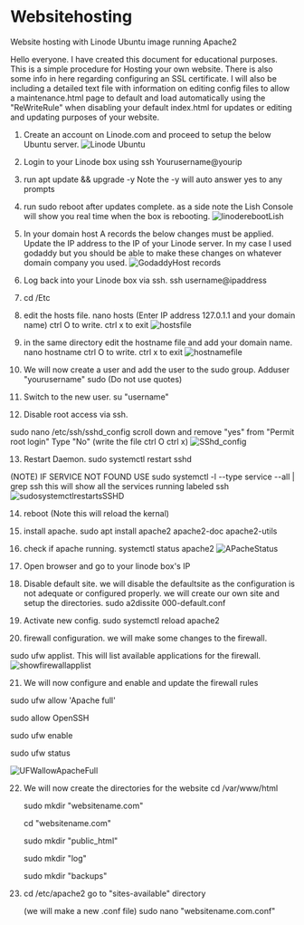# Websitehosting
Website hosting with Linode Ubuntu image running Apache2

Hello everyone. I have created this document for educational purposes. This is a simple procedure for
Hosting your own website. There is also some info in here regarding configuring an SSL certificate. 
I will also be including a detailed text file with information on editing config files to allow a 
maintenance.html page to default and load automatically using the "ReWriteRule" when disabling your default index.html
for updates or editing and updating purposes of your website.

1. Create an account on Linode.com and proceed to setup the below Ubuntu server.
![Linode Ubuntu](https://github.com/user-attachments/assets/af481ade-2210-4825-b774-406ff41e7046)

2. Login to your Linode box using ssh Yourusername@yourip

3. run apt update && upgrade -y
Note the -y will auto answer yes to any prompts

4. run sudo reboot after updates complete.
  as a side note the Lish Console will show you real time when the box is rebooting.
![linoderebootLish](https://github.com/user-attachments/assets/3b9983e9-afd9-4f65-8ba8-6d6666357eaa)

5. In your domain host A records the below changes must be applied. Update the IP address to the IP of your Linode server.
In my case I used godaddy but you should be able to make these changes on whatever domain company you used.
![GodaddyHost records](https://github.com/user-attachments/assets/b402ef49-0256-4626-b8ce-268554e7f633)

6. Log back into your Linode box via ssh.  ssh username@ipaddress

7. cd /Etc

8. edit the hosts file.  nano hosts  (Enter IP address 127.0.1.1 and your domain name) ctrl O to write. ctrl x to exit
![hostsfile](https://github.com/user-attachments/assets/f3a68670-3ee8-400b-8010-cc3c256c7e5f)

9. in the same directory edit the hostname file and add your domain name. nano hostname ctrl O to write. ctrl x to exit
![hostnamefile](https://github.com/user-attachments/assets/d2eff3c9-dd6d-46f5-8a3a-285e369fdeb8)

10. We will now create a user and add the user to the sudo group. Adduser "yourusername" sudo (Do not use quotes)

11. Switch to the new user. su "username"

12. Disable root access via ssh.

sudo nano /etc/ssh/sshd_config
scroll down and remove "yes" from "Permit root login" Type "No"  (write the file ctrl O ctrl x)
![SShd_config](https://github.com/user-attachments/assets/4ad0f460-8d6d-40e2-b7b2-6f0a3f05f979)

13. Restart Daemon. sudo systemctl restart sshd

(NOTE)  IF SERVICE NOT FOUND USE sudo systemctl -l --type service --all | grep ssh
this will show all the services running labeled ssh
![sudosystemctlrestartsSSHD](https://github.com/user-attachments/assets/ccda5621-f19b-4a92-b85d-3fbe71697d0a)

14. reboot (Note this will reload the kernal)

15. install apache. sudo apt install apache2 apache2-doc apache2-utils

16. check if apache running.  systemctl status apache2
![APacheStatus](https://github.com/user-attachments/assets/6195ccf0-a0d7-4b8f-a636-4ea0f3860e78)

17. Open browser and go to your linode box's IP

18. Disable default site. we will disable the defaultsite as the configuration is not adequate or configured properly.
    we will create our own site and setup the directories.
    sudo a2dissite 000-default.conf

19. Activate new config. sudo systemctl reload apache2

20. firewall configuration.  we will make some changes to the firewall.

sudo ufw applist.  This will list available applications for the firewall.
![showfirewallapplist](https://github.com/user-attachments/assets/2d89e322-3ae5-48ab-aaec-200c48c9a07a)

21. We will now configure and enable and update the firewall rules

sudo ufw allow 'Apache full'

sudo allow OpenSSH

sudo ufw enable

sudo ufw status

![UFWallowApacheFull](https://github.com/user-attachments/assets/7ea2fd35-2fdf-4c17-a089-1b284ac34fdc)

22. We will now create the directories for the website
    cd /var/www/html

    sudo mkdir "websitename.com"

    cd "websitename.com"

    sudo mkdir "public_html"

    sudo mkdir "log"

    sudo mkdir "backups"

22. cd /etc/apache2
    go to "sites-available" directory

    (we will make a new .conf file)
    sudo nano "websitename.com.conf"
    
    



 

